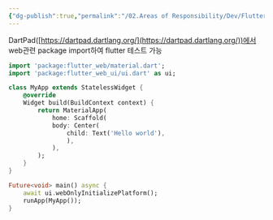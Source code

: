 ```yaml
---
{"dg-publish":true,"permalink":"/02.Areas of Responsibility/Dev/Flutter/Flutter- Web에서 Test해보기/","tags":["dev","flutter"],"noteIcon":""}
---
```




DartPad([https://dartpad.dartlang.org/](https://dartpad.dartlang.org/))에서 web관련 package import하여 flutter 테스트 가능

```dart
import 'package:flutter_web/material.dart';
import 'package:flutter_web_ui/ui.dart' as ui;

class MyApp extends StatelessWidget {
	@override
	Widget build(BuildContext context) {
		return MaterialApp(
			home: Scaffold(
			body: Center(
				child: Text('Hello world'),
				),
			),
		);
	}
}

Future<void> main() async {
	await ui.webOnlyInitializePlatform();
	runApp(MyApp());
}
```